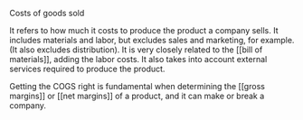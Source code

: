 Costs of goods sold

It refers to how much it costs to produce the product a company sells. It includes materials and labor, but excludes sales and marketing, for example. (It also excludes distribution). It is very closely related to the [[bill of materials]], adding the labor costs. It also takes into account external services required to produce the product. 

Getting the COGS right is fundamental when determining the [[gross margins]] or [[net margins]] of a product, and it can make or break a company. 